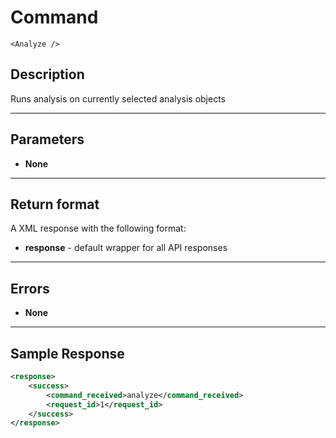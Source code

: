 # Command

    <Analyze />

## Description

Runs analysis on currently selected analysis objects

***

## Parameters
- **None**

***

## Return format
A XML response with the following format:

- **response** - default wrapper for all API responses

***

## Errors
- **None**

***

## Sample Response
```xml
<response>
	<success>
		<command_received>analyze</command_received>
		<request_id>1</request_id>
	</success>
</response>
```
